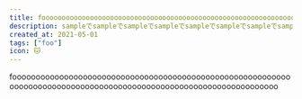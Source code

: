 ```yaml
---
title: foooooooooooooooooooooooooooooooooooooooooooooooooooooooooooooooooooooooooooooooooooooooooooooooooooooooooooooooooooo!
description: sampleでsampleでsampleでsampleでsampleでsampleでsampleでsampleでsampleでsample
created_at: 2021-05-01
tags: ["foo"]
icon: 🐱
---
```


foooooooooooooooooooooooooooooooooooooooooooooooooooooooooooooooooooooooooooooooooooooooooooooooooooooooooooooooooooo
